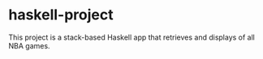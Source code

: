 # haskell-project
This project is a stack-based Haskell app that
retrieves and displays of all NBA games.
